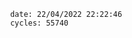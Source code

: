 

                date: 22/04/2022 22:22:46
                cycles: 55740

                         